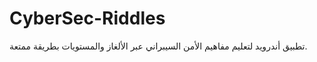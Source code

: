 # CyberSec-Riddles
تطبيق أندرويد لتعليم مفاهيم الأمن السيبراني عبر الألغاز والمستويات بطريقة ممتعة.
